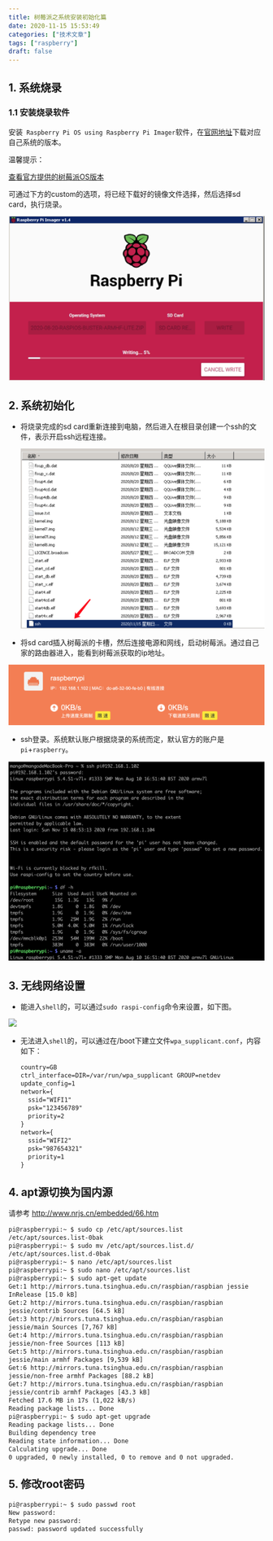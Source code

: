 ```yaml
---
title: 树莓派之系统安装初始化篇
date: 2020-11-15 15:53:49
categories: ["技术文章"]
tags: ["raspberry"]
draft: false
---
```


## 1. 系统烧录

### 1.1 安装烧录软件

安装` Raspberry Pi OS using Raspberry Pi Imager`软件，在[官网地址](https://www.raspberrypi.org/software/)下载对应自己系统的版本。


温馨提示：

[查看官方提供的树莓派OS版本](https://www.raspberrypi.org/software/operating-systems/)

可通过下方的custom的选项，将已经下载好的镜像文件选择，然后选择sd card，执行烧录。

![](/mb/images/raspberry/rasp1.png)

## 2. 系统初始化

* 将烧录完成的sd card重新连接到电脑，然后进入在根目录创建一个ssh的文件，表示开启ssh远程连接。

  ![](/mb/images/raspberry/rasp5.png)

* 将sd card插入树莓派的卡槽，然后连接电源和网线，启动树莓派。通过自己家的路由器进入，能看到树莓派获取的ip地址。

![](/mb/images/raspberry/rasp2.png)

* ssh登录。系统默认账户根据烧录的系统而定，默认官方的账户是`pi`+`raspberry`。

![](/mb/images/raspberry/rasp3.png)



## 3. 无线网络设置

* 能进入`shell`的，可以通过`sudo raspi-config`命令来设置，如下图。

![](https://mangomei.oss-cn-shenzhen.aliyuncs.com/gif/rasp4.gif)

* 无法进入`shell`的，可以通过在/boot下建立文件`wpa_supplicant.conf`，内容如下：

  ```properties
  country=GB
  ctrl_interface=DIR=/var/run/wpa_supplicant GROUP=netdev
  update_config=1
  network={
    ssid="WIFI1"
    psk="123456789"
    priority=2
  }
  network={
    ssid="WIFI2"
    psk="987654321"
    priority=1
  }
  ```

  

## 4. apt源切换为国内源

请参考 http://www.nrjs.cn/embedded/66.htm

``` 
pi@raspberrypi:~ $ sudo cp /etc/apt/sources.list /etc/apt/sources.list-0bak
pi@raspberrypi:~ $ sudo mv /etc/apt/sources.list.d/ /etc/apt/sources.list.d-0bak
pi@raspberrypi:~ $ nano /etc/apt/sources.list
pi@raspberrypi:~ $ sudo nano /etc/apt/sources.list
pi@raspberrypi:~ $ sudo apt-get update
Get:1 http://mirrors.tuna.tsinghua.edu.cn/raspbian/raspbian jessie InRelease [15.0 kB]
Get:2 http://mirrors.tuna.tsinghua.edu.cn/raspbian/raspbian jessie/contrib Sources [64.5 kB]
Get:3 http://mirrors.tuna.tsinghua.edu.cn/raspbian/raspbian jessie/main Sources [7,767 kB]
Get:4 http://mirrors.tuna.tsinghua.edu.cn/raspbian/raspbian jessie/non-free Sources [113 kB]
Get:5 http://mirrors.tuna.tsinghua.edu.cn/raspbian/raspbian jessie/main armhf Packages [9,539 kB]
Get:6 http://mirrors.tuna.tsinghua.edu.cn/raspbian/raspbian jessie/non-free armhf Packages [88.2 kB]
Get:7 http://mirrors.tuna.tsinghua.edu.cn/raspbian/raspbian jessie/contrib armhf Packages [43.3 kB]
Fetched 17.6 MB in 17s (1,022 kB/s)
Reading package lists... Done
pi@raspberrypi:~ $ sudo apt-get upgrade
Reading package lists... Done
Building dependency tree
Reading state information... Done
Calculating upgrade... Done
0 upgraded, 0 newly installed, 0 to remove and 0 not upgraded.
```

## 5. 修改root密码

```
pi@raspberrypi:~ $ sudo passwd root
New password:
Retype new password:
passwd: password updated successfully
```

